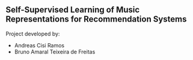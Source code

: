 ## Self-Supervised Learning of Music Representations for Recommendation Systems

Project developed by:

- Andreas Cisi Ramos
- Bruno Amaral Teixeira de Freitas
